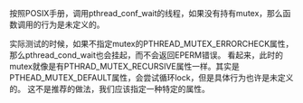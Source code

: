 按照POSIX手册，调用pthread_conf_wait的线程，如果没有持有mutex，那么函数调用的行为是未定义的。

实际测试的时候，如果不指定mutex的PTHREAD_MUTEX_ERRORCHECK属性，那么pthread_cond_wait也会挂起，而不会返回EPERM错误。
看起来，此时的mutex就像是有PTHRAD_MUTEX_RECURSIVE属性一样。其实是PTHEAD_MUTEX_DEFAULT属性，会尝试循环lock，但是具体行为也许是未定义的。
这不是推荐的做法，我们应该指定一种特定的属性。

